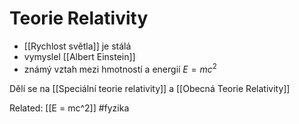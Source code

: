 # Teorie Relativity
- [[Rychlost světla]] je stálá
- vymyslel [[Albert Einstein]]
- známý vztah mezi hmotností a energií ${E = mc^2}$

Dělí se na [[Speciální teorie relativity]] a [[Obecná Teorie Relativity]]

Related: [[E = mc^2]]
#fyzika